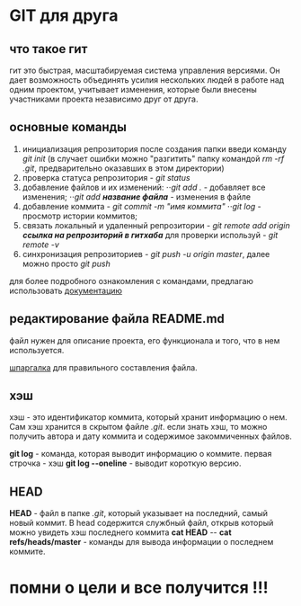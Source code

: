 # GIT для друга
## что такое гит

гит это быстрая, масштабируемая система управления версиями. Он дает возможность объединять усилия нескольких людей в работе над одним проектом, учитывает изменения, которые были внесены участниками проекта независимо друг от друга. 

## основные команды 

1. инициализация репрозитория после создания папки введи команду *git init*
(в случает ошибки можно "разгитить" папку командой *rm -rf .git*, предварительно оказавших в этом директории)
2. проверка статуса репрозитория - *git status*
3. добавление файлов и их изменений: 
⋅⋅*git add .* - добавляет все изменения;
⋅⋅*git add **название файла*** - изменения в файле
4. добавление коммита - *git commit -m "имя коммита"*
⋅⋅*git log* - просмотр истории коммитов;
5. связать локальный и удаленный репрозитории - *git remote add origin **ссылка на репрозиторий в гитхаба***
    для проверки используй - *git remote -v*
6. синхронизация репрозиториев - *git push -u origin master*, далее можно просто *git push*

для более подробного ознакомления с командами, предлагаю использовать [документацию](https://github.com/git/git/blob/master/Documentation/gittutorial.txt)

## редактирование файла README.md

файл нужен для описание проекта, его функционала и того, что в нем используется.

[шпаргалка](https://gist.github.com/fomvasss/8dd8cd7f88c67a4e3727f9d39224a84c) для правильного составления файла.

## хэш

хэш - это идентификатор коммита, который хранит информацию о нем. Сам хэш хранится в скрытом файле _.git_.
если знать хэш, то можно получить автора и дату коммита и содержимое закоммиченных файлов.  

__git log__ - команда, которая выводит информацию о коммите. первая строчка - хэш
__git log --oneline__ - выводит короткую версию.

## HEAD

__HEAD__ - файл в папке _.git_, который указывает на последний, самый новый коммит. 
В head содержится службный файл, открыв который можно увидеть хэш последнего коммита
__cat HEAD__ -- __cat refs/heads/master__ - команды для вывода информации о последнем коммите. 

# помни о цели и все получится !!!